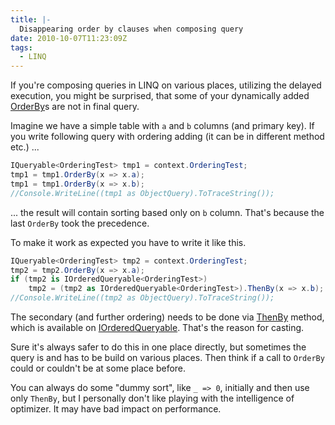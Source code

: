 ```yaml
---
title: |-
  Disappearing order by clauses when composing query
date: 2010-10-07T11:23:09Z
tags:
  - LINQ
---
```

If you're composing queries in LINQ on various places, utilizing the delayed execution, you might be surprised, that some of your dynamically added [OrderBy][1]s are not in final query.

Imagine we have a simple table with `a` and `b` columns (and primary key). If you write following query with ordering adding (it can be in different method etc.) ...

```csharp
IQueryable<OrderingTest> tmp1 = context.OrderingTest;
tmp1 = tmp1.OrderBy(x => x.a);
tmp1 = tmp1.OrderBy(x => x.b);
//Console.WriteLine((tmp1 as ObjectQuery).ToTraceString());
```

... the result will contain sorting based only on `b` column. That's because the last `OrderBy` took the precedence.

To make it work as expected you have to write it like this.

```csharp
IQueryable<OrderingTest> tmp2 = context.OrderingTest;
tmp2 = tmp2.OrderBy(x => x.a);
if (tmp2 is IOrderedQueryable<OrderingTest>)
	tmp2 = (tmp2 as IOrderedQueryable<OrderingTest>).ThenBy(x => x.b);
//Console.WriteLine((tmp2 as ObjectQuery).ToTraceString());
```

The secondary (and further ordering) needs to be done via [ThenBy][2] method, which is available on [IOrderedQueryable<T>][3]. That's the reason for casting.

Sure it's always safer to do this in one place directly, but sometimes the query is and has to be build on various places. Then think if a call to `OrderBy` could or couldn't be at some place before.

You can always do some "dummy sort", like `_ => 0`, initially and then use only `ThenBy`, but I personally don't like playing with the intelligence of optimizer. It may have bad impact on performance.

[1]: http://msdn.microsoft.com/en-us/library/system.linq.queryable.orderby.aspx
[2]: http://msdn.microsoft.com/en-us/library/system.linq.queryable.thenby.aspx
[3]: http://msdn.microsoft.com/en-us/library/bb340178.aspx